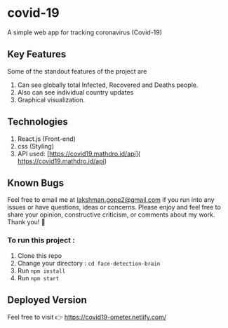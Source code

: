 # covid-19
A simple web app for tracking coronavirus (Covid-19)

## Key Features
Some of the standout features of the project are

 1. Can see globally total Infected, Recovered and Deaths people.
 2. Also can see individual country updates
 3. Graphical visualization.
 

## Technologies
 
1. React.js (Front-end)
2. css (Styling)
3. API used: [https://covid19.mathdro.id/api]( https://covid19.mathdro.id/api)

## Known Bugs

Feel free to email me at lakshman.gope2@gmail.com if you run into any issues or have questions, ideas or concerns. Please enjoy
and feel free to share your opinion, constructive criticism, or comments about my work. Thank you! 🙂

### To run this project :
1. Clone this repo
2. Change your directory : `cd face-detection-brain`
3. Run `npm install`
5. Run `npm start`

## Deployed Version

Feel free to visit 👉 https://covid19-ometer.netlify.com/
